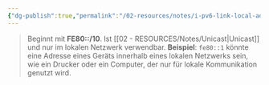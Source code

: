 ```yaml
---
{"dg-publish":true,"permalink":"/02-resources/notes/i-pv6-link-local-adresse/","tags":["netzwerk/ip/ipv6"],"noteIcon":"","updated":"2025-07-12T13:31:41.301+02:00"}
---
```


> Beginnt mit **FE80::/10**. Ist [[02 - RESOURCES/Notes/Unicast\|Unicast]] und nur im lokalen Netzwerk verwendbar. **Beispiel**: `fe80::1` könnte eine Adresse eines Geräts innerhalb eines lokalen Netzwerks sein, wie ein Drucker oder ein Computer, der nur für lokale Kommunikation genutzt wird.